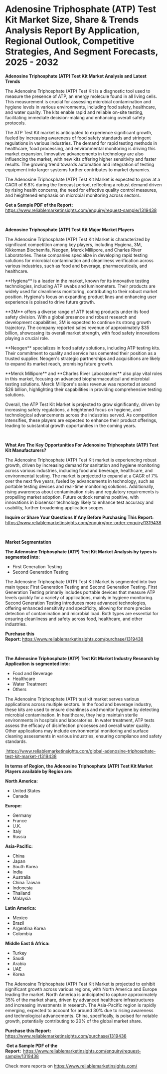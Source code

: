 <p><h1>Adenosine Triphosphate (ATP) Test Kit Market Size, Share & Trends Analysis Report By Application, Regional Outlook, Competitive Strategies, And Segment Forecasts, 2025 - 2032</h1></p><p><strong>Adenosine Triphosphate (ATP) Test Kit Market Analysis and Latest Trends</strong></p>
<p><p>The Adenosine Triphosphate (ATP) Test Kit is a diagnostic tool used to measure the presence of ATP, an energy molecule found in all living cells. This measurement is crucial for assessing microbial contamination and hygiene levels in various environments, including food safety, healthcare, and water quality. The kits enable rapid and reliable on-site testing, facilitating immediate decision-making and enhancing overall safety protocols.</p><p>The ATP Test Kit market is anticipated to experience significant growth, fueled by increasing awareness of food safety standards and stringent regulations in various industries. The demand for rapid testing methods in healthcare, food processing, and environmental monitoring is driving this market expansion. Innovative advancements in technology are also influencing the market, with new kits offering higher sensitivity and faster results. The growing trend towards automation and integration of testing equipment into larger systems further contributes to market dynamics.</p><p>The Adenosine Triphosphate (ATP) Test Kit Market is expected to grow at a CAGR of 6.8% during the forecast period, reflecting a robust demand driven by rising health concerns, the need for effective quality control measures, and heightened emphasis on microbial monitoring across sectors.</p></p>
<p><strong>Get a Sample PDF of the Report:&nbsp;</strong> <a href="https://www.reliablemarketinsights.com/enquiry/request-sample/1319438?utm_campaign=3188&utm_medium=2&utm_source=Github&utm_content=ia&utm_term=09032025&utm_id=adenosine-triphosphate-atp-test-kit">https://www.reliablemarketinsights.com/enquiry/request-sample/1319438</a></p>
<p>&nbsp;</p>
<p><strong>Adenosine Triphosphate (ATP) Test Kit Major Market Players</strong></p>
<p><p>The Adenosine Triphosphate (ATP) Test Kit Market is characterized by significant competition among key players, including Hygiena, 3M, Kikkoman Biochemifa, Neogen, Merck Millipore, and Charles River Laboratories. These companies specialize in developing rapid testing solutions for microbial contamination and cleanliness verification across various industries, such as food and beverage, pharmaceuticals, and healthcare.</p><p>**Hygiena** is a leader in the market, known for its innovative testing technologies, including ATP swabs and luminometers. Their products are widely used for cleanliness monitoring, contributing to their robust market position. Hygiena's focus on expanding product lines and enhancing user experience is poised to drive future growth.</p><p>**3M** offers a diverse range of ATP testing products under its food safety division. With a global presence and robust research and development capabilities, 3M is expected to continue its strong growth trajectory. The company reported sales revenue of approximately $35 billion, showcasing its overall market strength, with food safety innovations playing a crucial role.</p><p>**Neogen** specializes in food safety solutions, including ATP testing kits. Their commitment to quality and service has cemented their position as a trusted supplier. Neogen's strategic partnerships and acquisitions are likely to expand its market reach, promising future growth.</p><p>**Merck Millipore** and **Charles River Laboratories** also play vital roles in this market, focusing on advanced biopharmaceutical and microbial testing solutions. Merck Millipore's sales revenue was reported at around $26 billion, highlighting their capabilities in providing comprehensive testing solutions.</p><p>Overall, the ATP Test Kit Market is projected to grow significantly, driven by increasing safety regulations, a heightened focus on hygiene, and technological advancements across the industries served. As competition intensifies, these players are expected to enhance their product offerings, leading to substantial growth opportunities in the coming years.</p></p>
<p>&nbsp;</p>
<p><strong>What Are The Key Opportunities For Adenosine Triphosphate (ATP) Test Kit Manufacturers?</strong></p>
<p><p>The Adenosine Triphosphate (ATP) Test Kit market is experiencing robust growth, driven by increasing demand for sanitation and hygiene monitoring across various industries, including food and beverage, healthcare, and environmental testing. The market is projected to expand at a CAGR of 7% over the next five years, fueled by advancements in technology, such as portable testing devices and real-time monitoring solutions. Additionally, rising awareness about contamination risks and regulatory requirements is propelling market adoption. Future outlook remains positive, with innovations in biosensor technology likely to enhance test accuracy and usability, further broadening application scopes.</p></p>
<p><strong>Inquire or Share Your Questions If Any Before Purchasing This Report:</strong> <a href="https://www.reliablemarketinsights.com/enquiry/pre-order-enquiry/1319438?utm_campaign=3188&utm_medium=2&utm_source=Github&utm_content=ia&utm_term=09032025&utm_id=adenosine-triphosphate-atp-test-kit">https://www.reliablemarketinsights.com/enquiry/pre-order-enquiry/1319438</a></p>
<p>&nbsp;</p>
<p><strong>Market Segmentation</strong></p>
<p><strong>The Adenosine Triphosphate (ATP) Test Kit Market Analysis by types is segmented into:</strong></p>
<p><ul><li>First Generation Testing</li><li>Second Generation Testing</li></ul></p>
<p><p>The Adenosine Triphosphate (ATP) Test Kit Market is segmented into two main types: First Generation Testing and Second Generation Testing. First Generation Testing primarily includes portable devices that measure ATP levels quickly for a variety of applications, mainly in hygiene monitoring. Second Generation Testing introduces more advanced technologies, offering enhanced sensitivity and specificity, allowing for more precise detection of contamination and microbial load. Both types are essential for ensuring cleanliness and safety across food, healthcare, and other industries.</p></p>
<p><strong>Purchase this Report:&nbsp;</strong><a href="https://www.reliablemarketinsights.com/purchase/1319438?utm_campaign=3188&utm_medium=2&utm_source=Github&utm_content=ia&utm_term=09032025&utm_id=adenosine-triphosphate-atp-test-kit">https://www.reliablemarketinsights.com/purchase/1319438</a></p>
<p>&nbsp;</p>
<p><strong>The Adenosine Triphosphate (ATP) Test Kit Market Industry Research by Application is segmented into:</strong></p>
<p><ul><li>Food and Beverage</li><li>Healthcare</li><li>Water Treatment</li><li>Others</li></ul></p>
<p><p>The Adenosine Triphosphate (ATP) test kit market serves various applications across multiple sectors. In the food and beverage industry, these kits are used to ensure cleanliness and monitor hygiene by detecting microbial contamination. In healthcare, they help maintain sterile environments in hospitals and laboratories. In water treatment, ATP tests assess the efficacy of disinfection processes and overall water quality. Other applications may include environmental monitoring and surface cleaning assessments in various industries, ensuring compliance and safety standards.</p></p>
<p><a href="https://www.reliablemarketinsights.com/global-adenosine-triphosphate-test-kit-market-r1319438?utm_campaign=3188&utm_medium=2&utm_source=Github&utm_content=ia&utm_term=09032025&utm_id=adenosine-triphosphate-atp-test-kit">&nbsp;https://www.reliablemarketinsights.com/global-adenosine-triphosphate-test-kit-market-r1319438</a></p>
<p><strong>In terms of Region, the Adenosine Triphosphate (ATP) Test Kit Market Players available by Region are:</strong></p>
<p>
    <p> <strong> North America: </strong>
        <ul>
            <li>United States</li>
            <li>Canada</li>
        </ul>
        </p> 
    <p> <strong> Europe: </strong>
        <ul>
            <li>Germany</li>
            <li>France</li>
            <li>U.K.</li>
            <li>Italy</li>
            <li>Russia</li>
        </ul>
        </p> 
    <p> <strong> Asia-Pacific: </strong>
        <ul>
            <li>China</li>
            <li>Japan</li>
            <li>South Korea</li>
            <li>India</li>
            <li>Australia</li>
            <li>China Taiwan</li>
            <li>Indonesia</li>
            <li>Thailand</li>
            <li>Malaysia</li>
        </ul>
        </p> 
    <p> <strong> Latin America: </strong>
        <ul>
            <li>Mexico</li>
            <li>Brazil</li>
            <li>Argentina Korea</li>
            <li>Colombia</li>
        </ul>
        </p> 
    <p> <strong> Middle East & Africa: </strong>
        <ul>
            <li>Turkey</li>
            <li>Saudi</li>
            <li>Arabia</li>
            <li>UAE</li>
            <li>Korea</li>
        </ul>
    </p>
    </p>
<p><p>The Adenosine Triphosphate (ATP) Test Kit Market is projected to exhibit significant growth across various regions, with North America and Europe leading the market. North America is anticipated to capture approximately 35% of the market share, driven by advanced healthcare infrastructures and increasing investments in research. The Asia-Pacific region is rapidly emerging, expected to account for around 30% due to rising awareness and technological advancements. China, specifically, is poised for notable growth, potentially contributing to 20% of the global market share.</p></p>
<p><strong>Purchase this Report: </strong><a href="https://www.reliablemarketinsights.com/purchase/1319438?utm_campaign=3188&utm_medium=2&utm_source=Github&utm_content=ia&utm_term=09032025&utm_id=adenosine-triphosphate-atp-test-kit">https://www.reliablemarketinsights.com/purchase/1319438</a></p>
<p>&nbsp;<strong>Get a Sample PDF of the Report:&nbsp;&nbsp;</strong><a href="https://www.reliablemarketinsights.com/enquiry/request-sample/1319438?utm_campaign=3188&utm_medium=2&utm_source=Github&utm_content=ia&utm_term=09032025&utm_id=adenosine-triphosphate-atp-test-kit">https://www.reliablemarketinsights.com/enquiry/request-sample/1319438</a></p>
<p><strong></strong></p>
<p>Check more reports on <a href="https://www.reliablemarketinsights.com/?utm_campaign=3188&utm_medium=2&utm_source=Github&utm_content=ia&utm_term=09032025&utm_id=adenosine-triphosphate-atp-test-kit">https://www.reliablemarketinsights.com/</a></p>